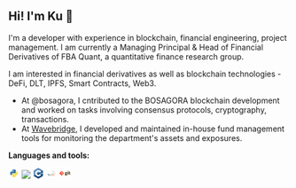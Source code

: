 ## Hi! I'm Ku :wave:

I'm a developer with experience in blockchain, financial engineering, project management.
I am currently a Managing Principal & Head of Financial Derivatives of FBA Quant, a quantitative finance research group.

I am interested in financial derivatives as well as blockchain technologies - DeFi, DLT, IPFS, Smart Contracts, Web3.

- At @bosagora, I cntributed to the BOSAGORA blockchain development and worked on tasks involving consensus protocols, cryptography, transactions.
- At [Wavebridge](https://wavebridge.com/en), I developed and maintained in-house fund management tools for monitoring the department's assets and exposures.

**Languages and tools:**  

<code><img height="20" src="https://raw.githubusercontent.com/github/explore/80688e429a7d4ef2fca1e82350fe8e3517d3494d/topics/python/python.png"></code>
<code><img height="20" src="https://dlang.org/images/dlogo.png"></code>
<code><img height="20" src="https://raw.githubusercontent.com/github/explore/80688e429a7d4ef2fca1e82350fe8e3517d3494d/topics/cpp/cpp.png"></code>
<code><img height="20" src="https://raw.githubusercontent.com/github/explore/80688e429a7d4ef2fca1e82350fe8e3517d3494d/topics/mysql/mysql.png"></code>
<code><img height="20" src="https://raw.githubusercontent.com/github/explore/80688e429a7d4ef2fca1e82350fe8e3517d3494d/topics/git/git.png"></code>
